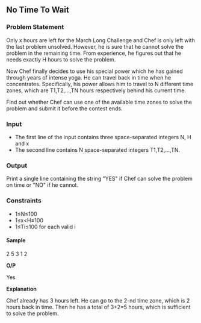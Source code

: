 <h2><div id="title">No Time To Wait</h2></div>

### Problem Statement

<div id="problem_statement">
Only x hours are left for the March Long Challenge and Chef is only left with the last problem unsolved. However, he is sure that he cannot solve the problem in the remaining time. From experience, he figures out that he needs exactly H hours to solve the problem.

Now Chef finally decides to use his special power which he has gained through years of intense yoga. He can travel back in time when he concentrates. Specifically, his power allows him to travel to N different time zones, which are T1,T2,…,TN hours respectively behind his current time.

Find out whether Chef can use one of the available time zones to solve the problem and submit it before the contest ends.
</div>

### Input

- The first line of the input contains three space-separated integers N, H and x
- The second line contains N space-separated integers T1,T2,…,TN.

### Output

Print a single line containing the string "YES" if Chef can solve the problem on time or "NO" if he cannot.

### Constraints

- 1≤N≤100
- 1≤x<H≤100
- 1≤Ti≤100 for each valid i

#### Sample

2 5 3
1 2

__O/P__

Yes

__Explanation__

Chef already has 3 hours left. He can go to the 2-nd time zone, which is 2 hours back in time. Then he has a total of 3+2=5 hours, which is sufficient to solve the problem.